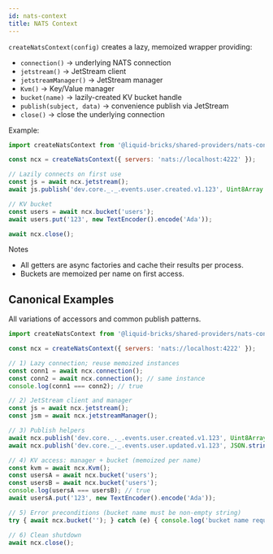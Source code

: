 ```yaml
---
id: nats-context
title: NATS Context
---
```


`createNatsContext(config)` creates a lazy, memoized wrapper providing:

- `connection()` → underlying NATS connection
- `jetstream()` → JetStream client
- `jetstreamManager()` → JetStream manager
- `Kvm()` → Key/Value manager
- `bucket(name)` → lazily-created KV bucket handle
- `publish(subject, data)` → convenience publish via JetStream
- `close()` → close the underlying connection

Example:

```js
import createNatsContext from '@liquid-bricks/shared-providers/nats-context';

const ncx = createNatsContext({ servers: 'nats://localhost:4222' });

// Lazily connects on first use
const js = await ncx.jetstream();
await js.publish('dev.core._._.events.user.created.v1.123', Uint8Array.from([1,2,3]));

// KV bucket
const users = await ncx.bucket('users');
await users.put('123', new TextEncoder().encode('Ada'));

await ncx.close();
```

Notes

- All getters are async factories and cache their results per process.
- Buckets are memoized per name on first access.

## Canonical Examples

All variations of accessors and common publish patterns.

```js
import createNatsContext from '@liquid-bricks/shared-providers/nats-context';

const ncx = createNatsContext({ servers: 'nats://localhost:4222' });

// 1) Lazy connection; reuse memoized instances
const conn1 = await ncx.connection();
const conn2 = await ncx.connection(); // same instance
console.log(conn1 === conn2); // true

// 2) JetStream client and manager
const js = await ncx.jetstream();
const jsm = await ncx.jetstreamManager();

// 3) Publish helpers
await ncx.publish('dev.core._._.events.user.created.v1.123', Uint8Array.from([1, 2, 3]));
await ncx.publish('dev.core._._.events.user.updated.v1.123', JSON.stringify({ id: '123', name: 'Ada' }));

// 4) KV access: manager + bucket (memoized per name)
const kvm = await ncx.Kvm();
const usersA = await ncx.bucket('users');
const usersB = await ncx.bucket('users');
console.log(usersA === usersB); // true
await usersA.put('123', new TextEncoder().encode('Ada'));

// 5) Error preconditions (bucket name must be non-empty string)
try { await ncx.bucket(''); } catch (e) { console.log('bucket name required'); }

// 6) Clean shutdown
await ncx.close();
```

